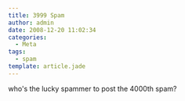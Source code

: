 ```yaml
---
title: 3999 Spam
author: admin
date: 2008-12-20 11:02:34
categories:
  - Meta
tags: 
  - spam
template: article.jade
---
```


who's the lucky spammer to post the 4000th spam?
